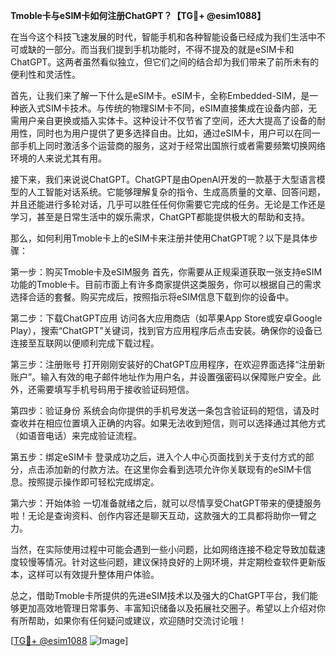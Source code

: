 **Tmoble卡与eSIM卡如何注册ChatGPT？【TG💪+ @esim1088】**

在当今这个科技飞速发展的时代，智能手机和各种智能设备已经成为我们生活中不可或缺的一部分。而当我们提到手机功能时，不得不提及的就是eSIM卡和ChatGPT。这两者虽然看似独立，但它们之间的结合却为我们带来了前所未有的便利性和灵活性。

首先，让我们来了解一下什么是eSIM卡。eSIM卡，全称Embedded-SIM，是一种嵌入式SIM卡技术。与传统的物理SIM卡不同，eSIM直接集成在设备内部，无需用户亲自更换或插入实体卡。这种设计不仅节省了空间，还大大提高了设备的耐用性，同时也为用户提供了更多选择自由。比如，通过eSIM卡，用户可以在同一部手机上同时激活多个运营商的服务，这对于经常出国旅行或者需要频繁切换网络环境的人来说尤其有用。

接下来，我们来说说ChatGPT。ChatGPT是由OpenAI开发的一款基于大型语言模型的人工智能对话系统。它能够理解复杂的指令、生成高质量的文章、回答问题，并且还能进行多轮对话，几乎可以胜任任何你需要它完成的任务。无论是工作还是学习，甚至是日常生活中的娱乐需求，ChatGPT都能提供极大的帮助和支持。

那么，如何利用Tmoble卡上的eSIM卡来注册并使用ChatGPT呢？以下是具体步骤：

第一步：购买Tmoble卡及eSIM服务
首先，你需要从正规渠道获取一张支持eSIM功能的Tmoble卡。目前市面上有许多商家提供这类服务，你可以根据自己的需求选择合适的套餐。购买完成后，按照指示将eSIM信息下载到你的设备中。

第二步：下载ChatGPT应用
访问各大应用商店（如苹果App Store或安卓Google Play），搜索“ChatGPT”关键词，找到官方应用程序后点击安装。确保你的设备已连接至互联网以便顺利完成下载过程。

第三步：注册账号
打开刚刚安装好的ChatGPT应用程序，在欢迎界面选择“注册新账户”。输入有效的电子邮件地址作为用户名，并设置强密码以保障账户安全。此外，还需要填写手机号码用于接收验证码短信。

第四步：验证身份
系统会向你提供的手机号发送一条包含验证码的短信，请及时查收并在相应位置填入正确的内容。如果无法收到短信，则可以选择通过其他方式（如语音电话）来完成验证流程。

第五步：绑定eSIM卡
登录成功之后，进入个人中心页面找到关于支付方式的部分，点击添加新的付款方法。在这里你会看到选项允许你关联现有的eSIM卡信息。按照提示操作即可轻松完成绑定。

第六步：开始体验
一切准备就绪之后，就可以尽情享受ChatGPT带来的便捷服务啦！无论是查询资料、创作内容还是聊天互动，这款强大的工具都将助你一臂之力。

当然，在实际使用过程中可能会遇到一些小问题，比如网络连接不稳定导致加载速度较慢等情况。针对这些问题，建议保持良好的上网环境，并定期检查软件更新版本，这样可以有效提升整体用户体验。

总之，借助Tmoble卡所提供的先进eSIM技术以及强大的ChatGPT平台，我们能够更加高效地管理日常事务、丰富知识储备以及拓展社交圈子。希望以上介绍对你有所帮助，如果你有任何疑问或建议，欢迎随时交流讨论哦！

[[TG💪+ @esim1088](https://t.me/s/esim1088) ![Image](https://i.postimg.cc/4NQfJmqS/Snipaste-2025-05-13-00-14-12.png)]